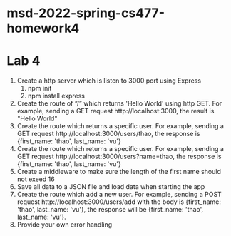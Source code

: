 # msd-2022-spring-cs477-homework4
# Lab 4

1. Create a http server which is listen to 3000 port using Express
   1. npm init
   2. npm install express
2. Create the route of “/” which returns 'Hello World' using http GET. For example, sending a GET request http://localhost:3000, the result is "Hello World"
3. Create the route which returns a specific user. For example, sending a GET request http://localhost:3000/users/thao, the response is {first_name: 'thao', last_name: 'vu'}
4. Create the route which returns a specific user. For example, sending a GET request http://localhost:3000/users?name=thao, the response is {first_name: 'thao', last_name: 'vu'}
5. Create a middleware to make sure the length of the first name should not exeed 16
6. Save all data to a JSON file and load data when starting the app
7. Create the route which add a new user. For example, sending a POST request http://localhost:3000/users/add with the body is {first_name: 'thao', last_name: 'vu'}, the response will be {first_name: 'thao', last_name: 'vu'}.
8. Provide your own error handling




